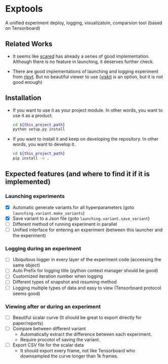 # Exptools

A unified experiment deploy, logging, visualizatoin, comparsion tool (based on Tensorboard)

## Related Works

- It seems like [scared](https://github.com/IDSIA/sacred) has already a series of good implementation.
    Although there is no feature in launching, it deserves further check.

- There are good implementations of launching and logging experiment from [rlpyt](https://github.com/astooke/rlpyt).
    But no beautiful viewer to use ([viskit](https://github.com/vitchyr/viskit) is an option, but it is not good enough)

## Installation

- If you want to use it as your project module. In other words, you want to use it as a product.

    ```bash
    cd ${this_project_path}
    python setup.py install
    ```

- If you want to install it and keep on developing the repository. In other words, you want to develop it.

    ```bash
    cd ${this_project_path}
    pip install -e .
    ```

## Expected features (and where to find it if it is implemented)

### Launching experiments

- [x] Automatic generate variants for all hyperparameters (goto `launching.variant.make_variants`)
- [x] Save variant to a Json file (goto `launching.variant.save_variant`)
- [ ] Different method of running experiment in parallel
- [ ] Unified interface for entering an experiment (between this launcher and the experiment)

### Logging during an experiment

- [ ] Ubiquitous logger in every layer of the experiment code (accessing the same object)
- [ ] Auto Prefix for logging title (python context manager should be good)
- [ ] Customized iteration number when logging
- [ ] Different types of snapshot and resuming method
- [ ] Logging multiple types of data and easy to view (Tensorboard protocol seems good)

### Viewing after or during an experiment

- [ ] Beautiful scalar curve (It should be great to export directly for paper/reports)
- [ ] Compare between different variant
    * Automatically extract the difference between each experiment.
    * Require procotol of saving the variant.
- [ ] Export CSV file for the scalar data
    * It should export every frame, not like Tensorboard who downsampled the curve longer than 1k frames.
